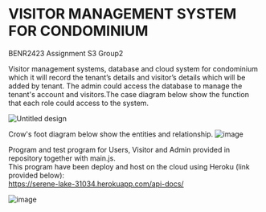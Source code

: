 # VISITOR MANAGEMENT SYSTEM FOR CONDOMINIUM

BENR2423 Assignment S3 Group2
  
  
Visitor management systems, database and cloud system for
condominium which it will record the tenant’s details and visitor’s details which will be
added by tenant. The admin could access the database to manage the
tenant's account and visitors.The case diagram below show the function that each role could access to the system.

![Untitled design](https://user-images.githubusercontent.com/82641277/174445836-e4c0a82a-6cc7-4be9-98c9-72903f38380b.png)
   
   
Crow's foot diagram below show the entities and relationship.
![image](https://user-images.githubusercontent.com/82641277/174437557-050c4c8a-5fe0-45ec-8e42-648f4e4062e9.png)
  
  
Program and test program for Users, Visitor and Admin provided in repository together with main.js.  
This program have been deploy and host on the cloud using Heroku (link provided below):  
https://serene-lake-31034.herokuapp.com/api-docs/  
  
![image](https://user-images.githubusercontent.com/82641277/174462930-5ab3a39c-9d9a-4130-a42d-d4feb275b1ab.png)


